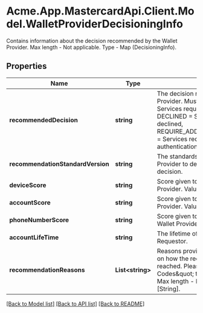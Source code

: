 # Acme.App.MastercardApi.Client.Model.WalletProviderDecisioningInfo
Contains information about the decision recommended by the Wallet Provider. Max length - Not applicable. Type - Map (DecisioningInfo).

## Properties

Name | Type | Description | Notes
------------ | ------------- | ------------- | -------------
**recommendedDecision** | **string** | The decision recommended by the Wallet Provider. Must be one of; APPROVED &#x3D; Services request was approved, DECLINED &#x3D; Services request was declined, REQUIRE_ADDITIONAL_AUTHENTICATION &#x3D; Services request requires additional authentication to be approved. | [optional] 
**recommendationStandardVersion** | **string** | The standards version used by the Wallet Provider to determine the recommended decision. | [optional] 
**deviceScore** | **string** | Score given to the device by the Wallet Provider. Value between 1 and 5. | [optional] 
**accountScore** | **string** | Score given to the account by the Wallet Provider. Value between 1 and 5. | [optional] 
**phoneNumberScore** | **string** | Score given to the phone number by the Wallet Provider. Value between 1 and 5. | [optional] 
**accountLifeTime** | **string** | The lifetime of the account with the Token Requestor. | [optional] 
**recommendationReasons** | **List&lt;string&gt;** | Reasons provided to the Wallet Provider on how the recommended decision was reached.  Please refer to \&quot;Reason Codes\&quot; tab for all eligible values. Max length - Not applicable. Type - Array [String]. | [optional] 

[[Back to Model list]](../README.md#documentation-for-models) [[Back to API list]](../README.md#documentation-for-api-endpoints) [[Back to README]](../README.md)

